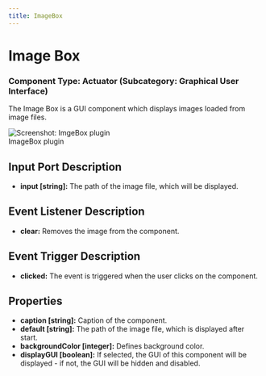 ```yaml
---
title: ImageBox
---
```


# Image Box

### Component Type: Actuator (Subcategory: Graphical User Interface)

The Image Box is a GUI component which displays images loaded from image files.

![Screenshot:
        ImgeBox plugin](./img/ImageBox.jpg "Screenshot: ImageBox plugin")  
ImageBox plugin

## Input Port Description

- **input \[string\]:** The path of the image file, which will be displayed.

## Event Listener Description

- **clear:** Removes the image from the component.

## Event Trigger Description

- **clicked:** The event is triggered when the user clicks on the component.

## Properties

- **caption \[string\]:** Caption of the component.
- **default \[string\]:** The path of the image file, which is displayed after start.
- **backgroundColor \[integer\]:** Defines background color.
- **displayGUI \[boolean\]:** If selected, the GUI of this component will be displayed - if not, the GUI will be hidden and disabled.
